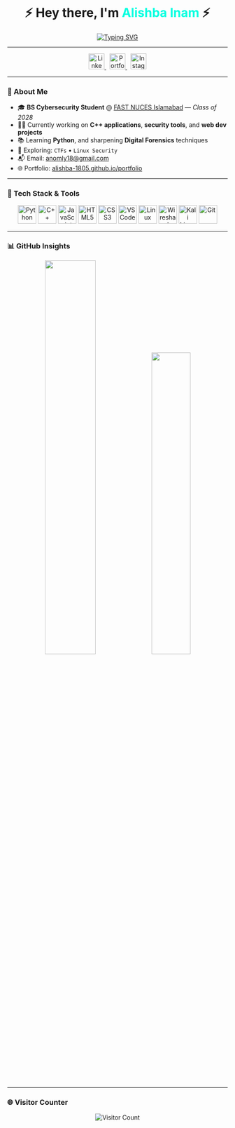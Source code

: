 <h1 align="center">⚡ Hey there, I'm <span style="color:#00FFE0;">Alishba Inam</span> ⚡</h1>

<div align="center">
  <a href="https://git.io/typing-svg">
    <img src="https://readme-typing-svg.demolab.com?font=Fira+Code&weight=600&size=22&pause=1000&color=00FFE0&center=true&width=500&lines=BS+Cybersecurity+Student+%F0%9F%92%BB;Digital+Forensics+%26+CTF+Lover+%F0%9F%94%8D;Linux+Explorer+%F0%9F%90%BB+%7C+Dev+in+Progress;Front-End+Web+Developer+%E2%9C%8C%EF%B8%8F" alt="Typing SVG">
  </a>
</div>

---

<div align="center">
  <a href="https://www.linkedin.com/in/alishba-inam-75a25b2a6/" target="_blank">
    <img src="https://img.icons8.com/fluency/48/linkedin.png" alt="LinkedIn" width="36"/>
  </a>
  &nbsp;
  <a href="https://alishba-1805.github.io/portfolio/" target="_blank">
    <img src="https://img.icons8.com/fluency/48/domain.png" alt="Portfolio" width="36"/>
  </a>
  &nbsp;
  <a href="https://www.instagram.com/nyctoselene/" target="_blank">
    <img src="https://img.icons8.com/fluency/48/instagram-new.png" alt="Instagram" width="36"/>
  </a>
</div>

---

### 🧠 About Me

- 🎓 **BS Cybersecurity Student** @ [FAST NUCES Islamabad](https://nu.edu.pk/) — *Class of 2028*
- 👩‍💻 Currently working on **C++ applications**, **security tools**, and **web dev projects**
- 📚 Learning **Python**, and sharpening **Digital Forensics** techniques
- 🔐 Exploring: `CTFs` • `Linux Security` 
- 📬 Email: [anomly18@gmail.com](mailto:anomly18@gmail.com)
- 🌐 Portfolio: [alishba-1805.github.io/portfolio](https://alishba-1805.github.io/portfolio/)

---

### 🧰 Tech Stack & Tools

<div align="center">
  <img src="https://cdn.jsdelivr.net/gh/devicons/devicon/icons/python/python-original.svg" width="42" title="Python"/>
  <img src="https://cdn.jsdelivr.net/gh/devicons/devicon/icons/cplusplus/cplusplus-original.svg" width="42" title="C++"/>
  <img src="https://cdn.jsdelivr.net/gh/devicons/devicon/icons/javascript/javascript-original.svg" width="42" title="JavaScript"/>
  <img src="https://cdn.jsdelivr.net/gh/devicons/devicon/icons/html5/html5-original.svg" width="42" title="HTML5"/>
  <img src="https://cdn.jsdelivr.net/gh/devicons/devicon/icons/css3/css3-original.svg" width="42" title="CSS3"/>
  <img src="https://cdn.jsdelivr.net/gh/devicons/devicon/icons/vscode/vscode-original.svg" width="42" title="VS Code"/>
  <img src="https://cdn.jsdelivr.net/gh/devicons/devicon/icons/linux/linux-original.svg" width="42" title="Linux"/>
  <img src="https://img.icons8.com/?size=100&id=rOHcpTUtCTjr&format=png&color=000000" width="42" title="Wireshark" alt="Wireshark"/>
  <img src="https://www.kali.org/images/kali-logo.svg" width="42" title="Kali Linux" alt="Kali Linux"/>
  <img src="https://cdn.jsdelivr.net/gh/devicons/devicon/icons/git/git-original.svg" width="42" title="Git"/>
</div>

---

### 📊 GitHub Insights

<div align="center">
  <img src="https://github-readme-stats.vercel.app/api?username=alishba-1805&show_icons=true&theme=radical&hide_border=true&count_private=true&custom_title=My+GitHub+Stats" width="48%"/>
  <img src="https://github-readme-stats.vercel.app/api/top-langs/?username=alishba-1805&layout=compact&theme=radical&hide_border=true&title=Top+Languages" width="42%"/>
</div>

---

### 🌐 Visitor Counter

<div align="center">
  <img src="https://profile-counter.glitch.me/alishba-1805/count.svg" alt="Visitor Count" />
</div>
